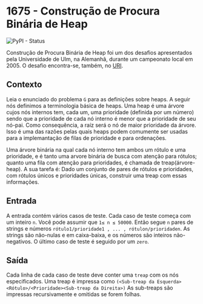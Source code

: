 # 1675 - Construção de Procura Binária de Heap
![PyPI - Status](https://img.shields.io/pypi/status/Django.svg)

Construção de Procura Binária de Heap foi um dos desafios apresentados pela Universidade de Ulm, na Alemanhã, durante um campeonato local em 2005. O desafio encontra-se, também, no [URI](https://www.urionlinejudge.com.br/judge/pt/problems/view/1675).

## Contexto
Leia o enunciado do problema `G` para as definições sobre heaps. A seguir nós definimos a terminologia básica de heaps. Uma heap é uma árvore cujos nós internos tem, cada um, uma prioridade (definida por um número) sendo que a prioridade de cada nó interno é menor que a prioridade de seu nó-pai. Como consequência, a raíz será o nó de maior prioridade da árvore. Isso é uma das razões pelas quais heaps podem comumente ser usadas para a implemantação de filas de prioridade e para ordenações.

Uma árvore binária na qual cada nó interno tem ambos um rótulo e uma prioridade, e é tanto uma arvore binária de busca com atenção para rótulos; quanto uma fila com atenção para prioridades, é chamada de treap(árvore-heap). A sua tarefa é: Dado um conjunto de pares de rótulos e prioridades, com rótulos únicos e prioridades únicas, construir uma treap com essas informações.

## Entrada
A entrada contém vários casos de teste. Cada caso de teste começa com um inteiro `n`. Você pode assumir que `1≤ n ≤ 50000`. Então segue `n` pares de strings e números `rótulo1/prioridade1 , ... , rótulon/prioridaden`. As strings são não-nulas e em caixa-baixa, e os números são inteiros não-negativos. O último caso de teste é seguido por um `zero`.

## Saída
Cada linha de cada caso de teste deve conter uma `treap` com os nós especificados. Uma treap é impressa como `(<Sub-treap da Esquerda><Rótulo>/<Prioridade><Sub-treap da Direita>)` As sub-treaps são impressas recursivamente e omitidas se forem folhas.
